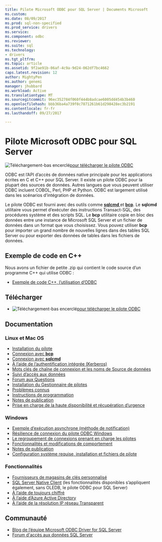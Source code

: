 ```yaml
---
title: Pilote Microsoft ODBC pour SQL Server | Documents Microsoft
ms.custom: 
ms.date: 08/09/2017
ms.prod: sql-non-specified
ms.prod_service: drivers
ms.service: 
ms.component: odbc
ms.reviewer: 
ms.suite: sql
ms.technology:
- drivers
ms.tgt_pltfrm: 
ms.topic: article
ms.assetid: 9f2ae91b-06af-4c9a-9d24-062df7bc4662
caps.latest.revision: 12
author: MightyPen
ms.author: genemi
manager: jhubbard
ms.workload: Active
ms.translationtype: MT
ms.sourcegitcommit: 96ec352784f060f444b8adcae6005dd454b3b460
ms.openlocfilehash: bbb36ba4a739f0c7871261b61d298428ec3b2191
ms.contentlocale: fr-fr
ms.lasthandoff: 09/27/2017

---
```

# <a name="microsoft-odbc-driver-for-sql-server"></a>Pilote Microsoft ODBC pour SQL Server

![Téléchargement-bas encerclé](../../ssdt/media/download.png)[pour télécharger le pilote ODBC](../sql-connection-libraries.md#anchor-20-drivers-relational-access)

ODBC est l’API d’accès de données native principale pour les applications écrites en C et C++ pour SQL Server. Il existe un pilote ODBC pour la plupart des sources de données. Autres langues que vous peuvent utiliser ODBC incluent COBOL, Perl, PHP et Python. ODBC est largement utilisé dans les scénarios d’intégration de données.

Le pilote ODBC est fourni avec des outils comme [ **sqlcmd** ](../../tools/sqlcmd-utility.md) et [ **bcp**](../../tools/bcp-utility.md). Le **sqlcmd** utilitaire vous permet d’exécuter des instructions Transact-SQL, des procédures système et des scripts SQL. Le **bcp** utilitaire copie en bloc des données entre une instance de Microsoft SQL Server et un fichier de données dans un format que vous choisissez. Vous pouvez utiliser **bcp** pour importer un grand nombre de nouvelles lignes dans des tables SQL Server ou pour exporter des données de tables dans les fichiers de données.  

## <a name="code-example-in-c"></a>Exemple de code en C++

Nous avons un fichier de petite .zip qui contient le code source d’un programme C++ qui utilise ODBC :

- [Exemple de code C++, l’utilisation d’ODBC](../../odbc/reference/sample-odbc-program.md)

## <a name="download"></a>Télécharger

- ![Téléchargement-bas encerclé](../../ssdt/media/download.png)[pour télécharger le pilote ODBC](../sql-connection-libraries.md#anchor-20-drivers-relational-access)

## <a name="documentation"></a>Documentation  

### <a name="linux-and-macos"></a>Linux et Mac OS

- [Installation du pilote](../../connect/odbc/linux-mac/installing-the-microsoft-odbc-driver-for-sql-server.md)
- [Connexion avec **bcp**](../../connect/odbc/linux-mac/connecting-with-bcp.md)
- [Connexion avec **sqlcmd**](../../connect/odbc/linux-mac/connecting-with-sqlcmd.md)
- [À l’aide de l’authentification intégrée (Kerberos)](../../connect/odbc/linux-mac/using-integrated-authentication.md)
- [Mots clés de chaîne de connexion et les noms de Source de données](../../connect/odbc/linux-mac/connection-string-keywords-and-data-source-names-dsns.md)
- [Suivi d’accès aux données](../../connect/odbc/linux-mac/data-access-tracing-with-the-odbc-driver-on-linux.md)
- [Forum aux Questions](../../connect/odbc/linux-mac/frequently-asked-questions-faq-for-odbc-linux.md)
- [Installation du Gestionnaire de pilotes](../../connect/odbc/linux-mac/installing-the-driver-manager.md)
- [Problèmes connus](../../connect/odbc/linux-mac/known-issues-in-this-version-of-the-driver.md)
- [Instructions de programmation](../../connect/odbc/linux-mac/programming-guidelines.md)
- [Notes de publication](../../connect/odbc/linux-mac/release-notes.md)
- [Prise en charge de la haute disponibilité et récupération d’urgence](../../connect/odbc/linux-mac/odbc-driver-on-linux-support-for-high-availability-disaster-recovery.md)

### <a name="windows"></a>Windows

- [Exemple d’exécution asynchrone (méthode de notification)](../../connect/odbc/windows/asynchronous-execution-notification-method-sample.md)
- [Résilience de connexion du pilote ODBC Windows](../../connect/odbc/windows/connection-resiliency-in-the-windows-odbc-driver.md)
- [Le regroupement de connexions prenant en charge les pilotes](../../connect/odbc/windows/driver-aware-connection-pooling-in-the-odbc-driver-for-sql-server.md)
- [Fonctionnalités et modifications de comportement](../../connect/odbc/windows/features-of-the-microsoft-odbc-driver-for-sql-server-on-windows.md)
- [Notes de publication](../../connect/odbc/windows/release-notes.md)
- [Configuration système requise, installation et fichiers de pilote](../../connect/odbc/windows/system-requirements-installation-and-driver-files.md)

### <a name="features"></a>Fonctionnalités

- [Fournisseurs de magasins de clés personnalisé](../../connect/odbc/custom-keystore-providers.md)
- [SQL Server Native Client](../../relational-databases/native-client/features/sql-server-native-client-features.md) (les fonctionnalités disponibles s’appliquent également, sans OLEDB, le pilote ODBC pour SQL Server)
- [À l’aide de toujours chiffré](../../connect/odbc/using-always-encrypted-with-the-odbc-driver.md)
- [À l’aide d’Azure Active Directory](../../connect/odbc/using-azure-active-directory.md)
- [À l’aide de la résolution IP réseau Transparent](../../connect/odbc/using-transparent-network-ip-resolution.md)

## <a name="community"></a>Communauté  
- [Blog de l’équipe Microsoft ODBC Driver for SQL Server](http://blogs.msdn.com/sqlnativeclient/default.aspx)  
- [Forum d'accès aux données SQL Server](http://social.technet.microsoft.com/Forums/en/sqldataaccess/threads)  

